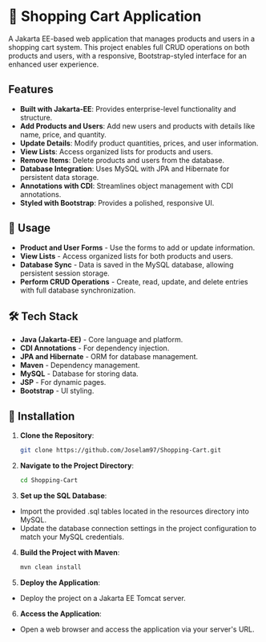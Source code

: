 # 🛒 Shopping Cart Application

A Jakarta EE-based web application that manages products and users in a shopping cart system. This project enables full CRUD operations on both products and users, with a responsive, Bootstrap-styled interface for an enhanced user experience.

## Features
- **Built with Jakarta-EE**: Provides enterprise-level functionality and structure.
- **Add Products and Users**: Add new users and products with details like name, price, and quantity.
- **Update Details**: Modify product quantities, prices, and user information.
- **View Lists**: Access organized lists for products and users.
- **Remove Items**: Delete products and users from the database.
- **Database Integration**: Uses MySQL with JPA and Hibernate for persistent data storage.
- **Annotations with CDI**: Streamlines object management with CDI annotations.
- **Styled with Bootstrap**: Provides a polished, responsive UI.

## 📖 Usage
- **Product and User Forms** - Use the forms to add or update information.
- **View Lists** - Access organized lists for both products and users.
- **Database Sync** - Data is saved in the MySQL database, allowing persistent session storage.
- **Perform CRUD Operations** - Create, read, update, and delete entries with full database synchronization.

## 🛠️ Tech Stack
- **Java (Jakarta-EE)** - Core language and platform.
- **CDI Annotations** - For dependency injection.
- **JPA and Hibernate** - ORM for database management.
- **Maven** - Dependency management.
- **MySQL** - Database for storing data.
- **JSP** - For dynamic pages.
- **Bootstrap** - UI styling.

## 🚀 Installation
1. **Clone the Repository**:
   ```bash
   git clone https://github.com/Joselam97/Shopping-Cart.git

2. **Navigate to the Project Directory**:
   ```bash
   cd Shopping-Cart

3. **Set up the SQL Database**:
- Import the provided .sql tables located in the resources directory into MySQL.
- Update the database connection settings in the project configuration to match your MySQL credentials.

4. **Build the Project with Maven**:
   ```bash
   mvn clean install

6. **Deploy the Application**:
- Deploy the project on a Jakarta EE Tomcat server.

  
6. **Access the Application**:
- Open a web browser and access the application via your server's URL.
